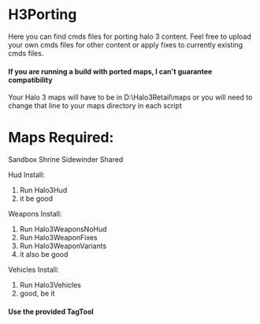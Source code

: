 # H3Porting
Here you can find cmds files for porting halo 3 content. Feel free to upload your own cmds files for other content or apply fixes to currently existing cmds files.

#### If you are running a build with ported maps, I can't guarantee compatibility

Your Halo 3 maps will have to be in D:\Halo3Retail\maps or you will need to change that line to your maps directory in each script

# Maps Required:
Sandbox
Shrine
Sidewinder
Shared

Hud Install:
1. Run Halo3Hud
2. it be good

Weapons Install:
1. Run Halo3WeaponsNoHud
2. Run Halo3WeaponFixes
3. Run Halo3WeaponVariants
4. it also be good

Vehicles Install:
1. Run Halo3Vehicles
2. good, be it

#### Use the provided TagTool

